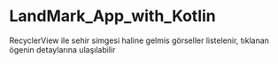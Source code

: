 # LandMark_App_with_Kotlin
 RecyclerView ile sehir simgesi haline gelmis görseller listelenir, tıklanan ögenin detaylarına ulaşılabilir

